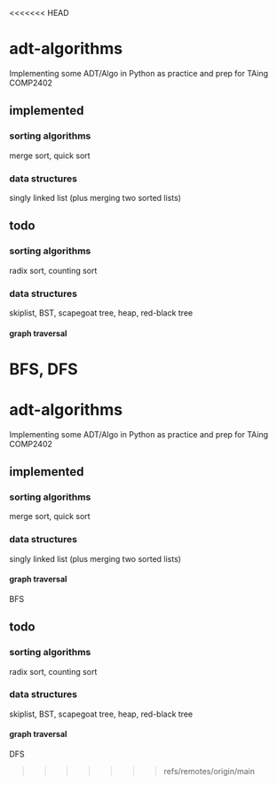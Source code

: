 <<<<<<< HEAD
# adt-algorithms
Implementing some ADT/Algo in Python as practice and prep for TAing COMP2402

## implemented

### sorting algorithms
merge sort, quick sort

### data structures
singly linked list (plus merging two sorted lists)

## todo

### sorting algorithms
radix sort, counting sort

### data structures
skiplist, BST, scapegoat tree, heap, red-black tree

#### graph traversal
BFS, DFS
=======
# adt-algorithms
Implementing some ADT/Algo in Python as practice and prep for TAing COMP2402

## implemented

### sorting algorithms
merge sort, quick sort

### data structures
singly linked list (plus merging two sorted lists)

#### graph traversal
BFS

## todo

### sorting algorithms
radix sort, counting sort

### data structures
skiplist, BST, scapegoat tree, heap, red-black tree

#### graph traversal
DFS
>>>>>>> refs/remotes/origin/main
